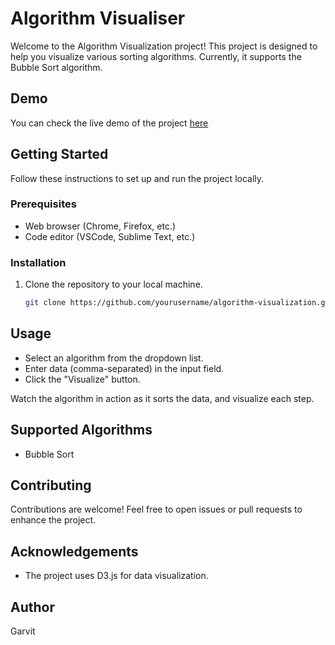 # Algorithm Visualiser

Welcome to the Algorithm Visualization project! This project is designed to help you visualize various sorting algorithms. Currently, it supports the Bubble Sort algorithm.

## Demo
You can check the live demo of the project [here](garvit-exe.github.io/Algorithm-Visualiser/)

## Getting Started

Follow these instructions to set up and run the project locally.

### Prerequisites

- Web browser (Chrome, Firefox, etc.)
- Code editor (VSCode, Sublime Text, etc.)

### Installation

1. Clone the repository to your local machine.

   ```bash
   git clone https://github.com/yourusername/algorithm-visualization.git

## Usage

- Select an algorithm from the dropdown list.
- Enter data (comma-separated) in the input field.
- Click the "Visualize" button.

Watch the algorithm in action as it sorts the data, and visualize each step.

## Supported Algorithms

- Bubble Sort

## Contributing
Contributions are welcome! Feel free to open issues or pull requests to enhance the project.

## Acknowledgements

- The project uses D3.js for data visualization.

## Author
Garvit
